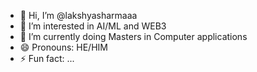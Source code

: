 - 👋 Hi, I’m @lakshyasharmaaa
- 👀 I’m interested in AI/ML and WEB3
- 🌱 I’m currently doing Masters in Computer applications
- 😄 Pronouns: HE/HIM
- ⚡ Fun fact: ...

<!---
lakshyasharmaaa/lakshyasharmaaa is a ✨ special ✨ repository because its `README.md` (this file) appears on your GitHub profile.
You can click the Preview link to take a look at your changes.
--->
